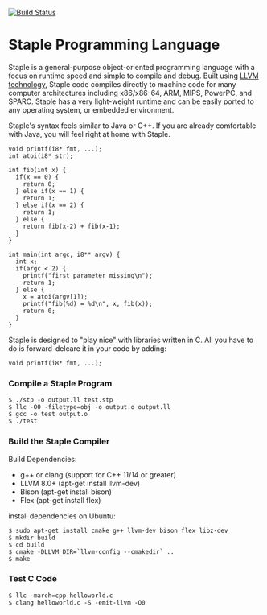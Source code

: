 [![Build Status](https://travis-ci.org/dinocore1/Staple.svg?branch=master)](https://travis-ci.org/dinocore1/Staple)

Staple Programming Language
============================

Staple is a general-purpose object-oriented programming language with a focus on runtime speed and simple to compile and debug. Built using [LLVM technology](http://llvm.org/), Staple code compiles directly to machine code for many computer architectures including x86/x86-64, ARM, MIPS, PowerPC, and SPARC. Staple has a very light-weight runtime and can be easily ported to any operating system, or embedded environment. 

Staple's syntax feels similar to Java or C++. If you are already comfortable with Java, you will feel right at home with Staple.

```
void printf(i8* fmt, ...);
int atoi(i8* str);

int fib(int x) {
  if(x == 0) {
    return 0;
  } else if(x == 1) {
    return 1;
  } else if(x == 2) {
    return 1;
  } else {
    return fib(x-2) + fib(x-1);
  }
}

int main(int argc, i8** argv) {
  int x;
  if(argc < 2) {
    printf("first parameter missing\n");
    return 1;
  } else {
    x = atoi(argv[1]);
    printf("fib(%d) = %d\n", x, fib(x));
    return 0;
  }
}
```

Staple is designed to "play nice" with libraries written in C. All you have to do is forward-delcare it in your code by adding: 
```
void printf(i8* fmt, ...);
```

### Compile a Staple Program ###

```
$ ./stp -o output.ll test.stp
$ llc -O0 -filetype=obj -o output.o output.ll
$ gcc -o test output.o
$ ./test
```

### Build the Staple Compiler ###

Build Dependencies:
* g++ or clang (support for C++ 11/14 or greater)
* LLVM 8.0+ (apt-get install llvm-dev)
* Bison (apt-get install bison)
* Flex (apt-get install flex)

install dependencies on Ubuntu:
```
$ sudo apt-get install cmake g++ llvm-dev bison flex libz-dev
$ mkdir build
$ cd build
$ cmake -DLLVM_DIR=`llvm-config --cmakedir` ..
$ make
```


### Test C Code ###
```
$ llc -march=cpp helloworld.c
$ clang helloworld.c -S -emit-llvm -O0
```
